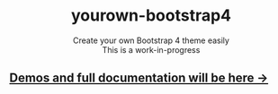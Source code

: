 




<h1 align="center">yourown-bootstrap4</h1>
<div align="center">Create your own Bootstrap 4 theme easily</div><div align="center">This is a work-in-progress</div>



## [Demos and full documentation will be here &rarr;](http://bdavidxyz.github.io/yourown-bootstrap4)
